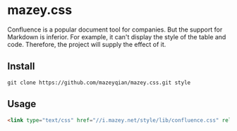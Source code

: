 # mazey.css

Confluence is a popular document tool for companies. But the support for Markdown is inferior. For example, it can't display the style of the table and code. Therefore, the project will supply the effect of it.

## Install

```shell
git clone https://github.com/mazeyqian/mazey.css.git style
```

## Usage

```html
<link type="text/css" href="//i.mazey.net/style/lib/confluence.css" rel="stylesheet" />
```
